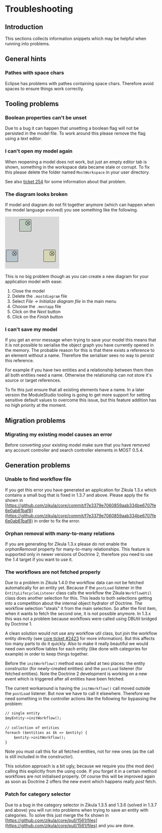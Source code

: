 # Troubleshooting

## Introduction

This sections collects information snippets which may be helpful when running into problems.

## General hints

### Pathes with space chars

Eclipse has problems with pathes containing space chars. Therefore avoid spaces to ensure things work correctly.

## Tooling problems

### Boolean properties can't be unset

Due to a bug it can happen that unsetting a boolean flag will not be persisted in the model file. To work around this please remove the flag using a text editor.

### I can't open my model again

When reopening a model does not work, but just an empty editor tab is shown, something in the workspace data became stale or corrupt. To fix this please delete the folder named `MostWorkspace` in your user 
directory.

See also [ticket 254](https://github.com/Guite/MostGenerator/issues/254) for some information about that problem.

### The diagram looks broken

If model and diagram do not fit together anymore (which can happen when the model language evolved) you see something like the following.

![Broken diagram](images/screen_brokendiagram.jpg "Broken diagram")

This is no big problem though as you can create a new diagram for your application model with ease:

1. Close the model
2. Delete the `.mostdiagram` file
3. Select *File -> Initialize diagram file* in the main menu
4. Choose the `.mostapp` file
5. Click on the *Next* button
6. Click on the *Finish* button

### I can't save my model

If you get an error message when trying to save your model this means that it is not possible to serialise the object graph you have currently opened in the memory. The probable reason for this is that there exists a reference to an element without a name. Therefore the serialiser sees no way to persist this reference.

For example if you have two entities and a relationship between them then all both entities need a name. Otherwise the relationship can not store it's source or target references.

To fix this just ensure that all existing elements have a name. In a later version the ModuleStudio tooling is going to get more support for setting sensitive default values to overcome this issue, but this feature addition has no high priority at the moment.

## Migration problems

### Migrating my existing model causes an error

Before converting your existing model make sure that you have removed any account controller and search controller elements in MOST 0.5.4.

## Generation problems

### Unable to find workflow file

If you get this error you have generated an application for Zikula 1.3.x which contains a small bug that is fixed in 1.3.7 and above.
Please apply the fix shown in [https://github.com/zikula/core/commit/f7e3379e7060859aab334be6707fe6e0ab61baf8](https://github.com/zikula/core/commit/f7e3379e7060859aab334be6707fe6e0ab61baf8) in order to fix the error.

### Orphan removal with many-to-many relations

If you are generating for Zikula 1.3.x please do not enable the *orphanRemoval* property for many-to-many relationships. This feature is supported only in newer versions of Doctrine 2, therefore you need to use the *1.4* target if you want to use it.

### The workflows are not fetched properly

Due to a problem in Zikula 1.4.0 the workflow data can not be fetched automatically for an entity yet. Because if the `postLoad` listener in the `EntityLifecycleListener` class calls the workflow the Zikula `WorkflowUtil` class does another selection for this. This leads to both selections getting into a competition about the internal object hydrator of Doctrine. The workflow selection "steals" it from the main selection. So after the first item, when it wants to fetch the second one, it is not possible anymore. In 1.3.x this was not a problem because workflows were called using DBUtil bridged by Doctrine 1.

A clean solution would not use any workflow util class, but join the workflow entity directly (see [core ticket #2423](https://github.com/zikula/core/issues/2423) for more information). But this affects too many parts to do it quickly. Also to make it really beautiful we would need own workflow tables for each entity (like done with categories for example) in order to keep things together.

Before the `initWorkflow()` method was called at two places: the entity constructor (for newly-created entities) and the `postLoad` listener (for fetched entities). Note the Doctrine 2 development is working on a new event which is triggered after all entities have been fetched.

The current workaround is having the `initWorkflow()` call moved outside the `postLoad` listener. But now we have to call it elsewhere. Therefore we need something in the controller actions like the following for bypassing the problem:

    // single entity
    $myEntity->initWorkflow();

    // collection of entities
    foreach ($entities as $k => $entity) {
        $entity->initWorkflow();
    }

Note you must call this for all fetched entities, not for new ones (as the call is still included in the constructor).

This solution approach is a bit ugly, because we require you (the mod dev) calling this explicitly from the using code. If you forget it in a certain method workflows are not initialised properly. Of course this will be improved again as soon as Doctrine 2 offers the new event which happens really *post* fetch.

### Patch for category selector

Due to a bug in the category selector in Zikula 1.3.5 and 1.3.6 (solved in 1.3.7 and above) you will run into problems when trying to save an entity with categories. To solve this just merge the fix shown in [https://github.com/zikula/core/pull/1561/files](https://github.com/zikula/core/pull/1561/files) and you are done.
